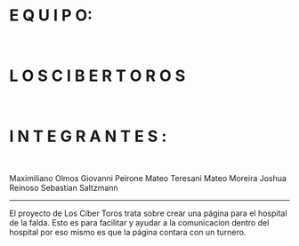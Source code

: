 <h1>  E Q U I P O: </h1>
<br>
<h1> L O S       C I B E R   T O R O S </h1>
<br>
<h1> I N T E G R A N T E S :</h1>
<br>
<p>     Maximiliano Olmos          
        Giovanni Peirone 
        Mateo Teresani
        Mateo Moreira 
        Joshua Reinoso 
        Sebastian Saltzmann   </p>
<hr>
<p>El proyecto de Los Ciber Toros trata sobre crear una página para el hospital de la falda.
Esto es para facilitar y ayudar a la comunicacion dentro del hospital por eso mismo es que la página contara  con un turnero.</p>
